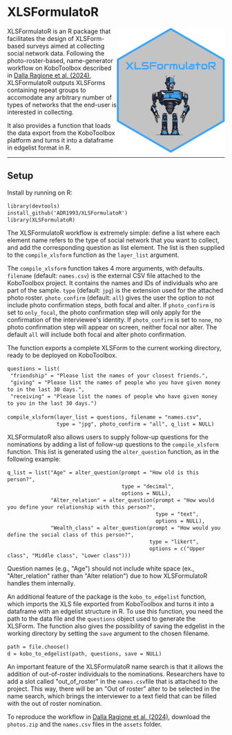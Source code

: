 XLSFormulatoR
========
<img align="right" src="https://github.com/ADR1993/XLSFormulatoR/blob/main/logo.png" alt="logo" width="250"> 

XLSFormulatoR is an R package that facilitates the design of XLSForm-based surveys aimed at collecting social network data.
Following the photo-roster-based, name-generator workflow on KoboToolbox described in [Dalla Ragione et al. (2024)](https://osf.io/preprints/socarxiv/gna3d), XLSFormulatoR outputs XLSForms containing repeat groups to accomodate any arbitrary number of types of networks that the end-user is interested in collecting. 

It also provides a function that loads the data export from the KoboToolbox platform and turns it into a dataframe in edgelist format in R.

-----

Setup
------
Install by running on R:
```{r}
library(devtools)
install_github('ADR1993/XLSFormulatoR')
library(XLSFormulatoR)
```

The XLSFormulatoR workflow is extremely simple: define a list where each element name refers to the type of social network that you want to collect, and add the corresponding question as list element.
The list is then supplied to the `compile_xlsform` function as the `layer_list` argument.

The `compile_xlsform` function takes 4 more arguments, with defaults.
`filename` (default: `names.csv`) is the external CSV file attached to the KoboToolbox project. It contains the names and IDs of individuals who are part of the sample.
`type` (default: `jpg`) is the extension used for the attached photo roster. 
`photo_confirm` (default: `all`) gives the user the option to not include photo confirmation steps, both focal and alter. 
If `photo_confirm` is set to `only_focal`, the photo confirmation step will only apply for the confirmation of the interviewee's identity.
If `photo_confirm` is set to `none`, no photo confirmation step will appear on screen, neither focal nor alter.
The default `all` will include both focal and alter photo confirmation.

The function exports a complete XLSForm to the current working directory, ready to be deployed on KoboToolbox. 
```{r}
questions = list(
 "friendship" = "Please list the names of your closest friends.",
 "giving" = "Please list the names of people who you have given money to in the last 30 days.",
 "receiving" = "Please list the names of people who have given money to you in the last 30 days.")

compile_xlsform(layer_list = questions, filename = "names.csv",
                type = "jpg", photo_confirm = "all", q_list = NULL)
```

XLSFormulatoR also allows users to supply follow-up questions for the nominations by adding a list of follow-up questions to the `compile_xlsform` function. 
This list is generated using the `alter_question` function, as in the following example:
```{r}
q_list = list("Age" = alter_question(prompt = "How old is this person?", 
                                     type = "decimal",
                                     options = NULL), 
              "Alter_relation" = alter_question(prompt = "How would you define your relationship with this person?", 
                                                type = "text",
                                                options = NULL),
              "Wealth_class" = alter_question(prompt = "How would you define the social class of this person?",
                                              type = "likert", 
                                              options = c("Upper class", "Middle class", "Lower class")))
```
Question names (e.g., "Age") should not include white space (ex., "Alter_relation" rather than "Alter relation") due to how XLSFormulatoR handles them internally.


An additional feature of the package is the `kobo_to_edgelist` function, which imports the XLS file exported from KoboToolbox and turns it into a dataframe with an edgelist structure in R.
To use this function, you need the path to the data file and the `questions` object used to generate the XLSForm.
The function also gives the possibility of saving the edgelist in the working directory by setting the `save` argument to the chosen filename.
```{r}
path = file.choose()
d = kobo_to_edgelist(path, questions, save = NULL)
```

An important feature of the XLSFormulatoR name search is that it allows the addition of out-of-roster individuals to the nominations. 
Researchers have to add a slot called "out_of_roster" in the `names.csv`file that is attached to the project. 
This way, there will be an "Out of roster" alter to be selected in the name search, which brings the interviewer to a text field that can be filled with the out of roster nomination.

To reproduce the workflow in [Dalla Ragione et al. (2024)](https://osf.io/preprints/socarxiv/gna3d), download the `photos.zip` and the `names.csv` files in the `assets` folder. 


